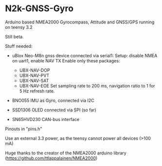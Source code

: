 # N2k-GNSS-Gyro
Arduino based NMEA2000 Gyrocompass, Attitude and GNSS/GPS running on teensy 3.2

Still beta.

Stuff needed:

* uBlox Neo-M8n gnss device connected via serial1:
Setup: disable NMEA on uart1, enable NAV TX
Enable only these packages:
    - UBX-NAV-DOP
    - UBX-NAV-PVT
    - UBX-NAV-SAT
    - UBX-NAV-EOE
Set sampling rate to 200 ms, navigation ratio to 1 for 5 Hz refresh rate.

* BNO055 IMU as Gyro, connected via I2C

* SSD1306 OLED connected via SPI (so far)

* SN65HVD230 CAN-bus interface

Pinouts in "pins.h"

Use an external 3.3 power, as the teensy cannot power all devices (>100 mA)

Huge thanks to the creator of the NMEA2000 arduino library (https://github.com/ttlappalainen/NMEA2000)